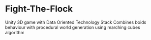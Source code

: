 # Fight-The-Flock
Unity 3D game with Data Oriented Technology Stack
Combines boids behaviour with procedural world generation using marching cubes algorithm
